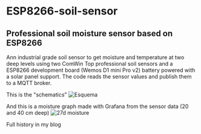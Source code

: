 # ESP8266-soil-sensor
## Professional soil moisture sensor based on ESP8266 

Ann industrial grade soil sensor to get moisture and temperature at two deep levels using two ComWin Top professional soil sensors and a ESP8266 development board (Wemos D1 mini Pro v2) battery powered with a solar panel support. The code reads the sensor values and publish them to a MQTT broker. 

This is the "schematics"
![Esquema](https://github.com/tomascrespo/ESP8266-soil-sensor/assets/3028295/bc7b3f1e-171f-4680-920c-32aa4888d682)

And this is a moisture graph made with Grafana from the sensor data (20 and 40 cm deep)
![27d moisture](https://github.com/tomascrespo/ESP8266-soil-sensor/assets/3028295/247e8e03-d10c-487e-8704-c72b8a507baf)

Full history in my blog
